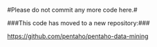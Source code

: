 #Please do not commit any more code here.#

###This code has moved to a new repository:###

https://github.com/pentaho/pentaho-data-mining
